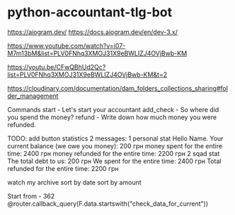 # python-accountant-tlg-bot

https://aiogram.dev/
https://docs.aiogram.dev/en/dev-3.x/

https://www.youtube.com/watch?v=i07-M7m13bM&list=PLV0FNhq3XMOJ31X9eBWLIZJ4OVjBwb-KM


https://youtu.be/CFwQBhUd2Qc?list=PLV0FNhq3XMOJ31X9eBWLIZJ4OVjBwb-KM&t=2

https://cloudinary.com/documentation/dam_folders_collections_sharing#folder_management

Commands
start - Let's start your accountant
add_check - So where did you spend the money?
refund - Write down how much money you were refunded.

TODO:
add button statistics
    2 messages:
        1 personal stat
            Hello Name.
            Your current balance (we owe you money): 200 грн
            money spent for the entire time: 2400 грн
            money refunded for the entire time: 2200 грн
        2 sqad stat
            The total debt to us: 200 грн
            We spent for the entire time: 2400 грн
            Total refunded for the entire time: 2200 грн

watch my archive
    sort by date
    sort by amount


Start from - 362 @router.callback_query(F.data.startswith("check_data_for_current"))